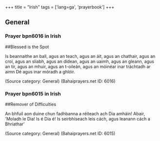 +++
title = "Irish"
tags = ['lang=ga', 'prayerbook']
+++

## General

### <a id="bpn6016"></a> Prayer bpn6016 in Irish
##Blessed is the Spot

Is beannaithe an ball, agus an teach,
agus an áit, agus an chathair,
agus an croí, agus an sliabh,
agus an dídean, agus an uaimh,
agus an gleann, agus an tír,
agus an mhuir, agus an t-oileán,
agus an móinéar inar tráchtadh ar aimn Dé
agus inar móradh a ghlóir.

(Source category: General)
(Bahaiprayers.net ID: 6016)


### <a id="bpn6015"></a> Prayer bpn6015 in Irish
##Remover of Difficulties 

An bhfuil aon duine chun fadhbanna a réiteach ach Dia amháin! 
Abair, 'Moladh le Dia! Is é Dia é!  Is seirbhíseach leis cách, agus leanann cách a Bhriathar'

(Source category: General)
(Bahaiprayers.net ID: 6015)



